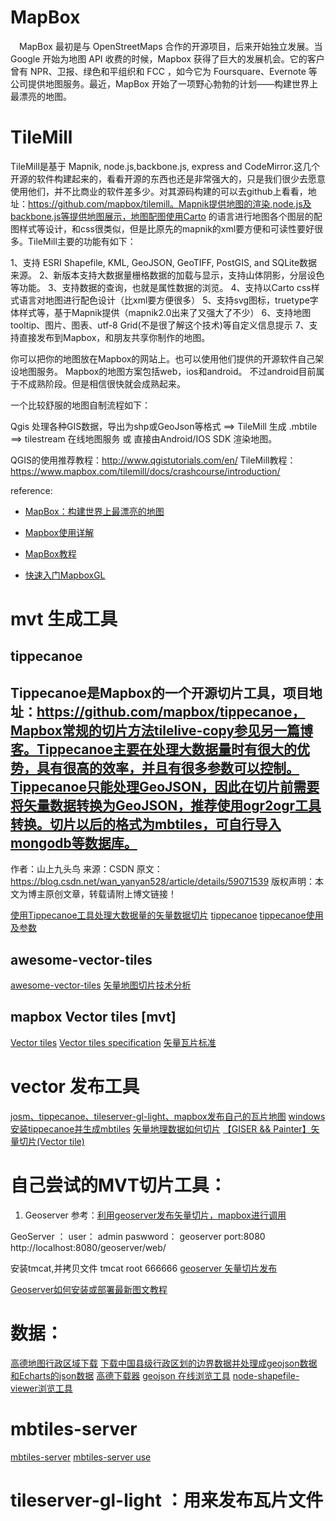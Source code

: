 
# MapBox

　MapBox 最初是与 OpenStreetMaps 合作的开源项目，后来开始独立发展。当 Google 开始为地图 API 收费的时候，Mapbox 获得了巨大的发展机会。它的客户曾有 NPR、卫报、绿色和平组织和 FCC ，如今它为 Foursquare、Evernote 等公司提供地图服务。最近，MapBox 开始了一项野心勃勃的计划——构建世界上最漂亮的地图。

# TileMill
TileMill是基于 Mapnik, node.js,backbone.js, express and CodeMirror.这几个开源的软件构建起来的，看看开源的东西也还是非常强大的，只是我们很少去愿意使用他们，并不比商业的软件差多少。对其源码构建的可以去github上看看，地址：https://github.com/mapbox/tilemill。Mapnik提供地图的渲染,node.js及backbone.js等提供地图展示，地图配图使用Carto 的语言进行地图各个图层的配图样式等设计，和css很类似，但是比原先的mapnik的xml要方便和可读性要好很多。TileMill主要的功能有如下：

1、支持 ESRI Shapefile, KML, GeoJSON, GeoTIFF, PostGIS, and SQLite数据来源。
2、新版本支持大数据量栅格数据的加载与显示，支持山体阴影，分层设色等功能。
3、支持数据的查询，也就是属性数据的浏览。
4、支持以Carto css样式语言对地图进行配色设计（比xml要方便很多）
5、支持svg图标，truetype字体样式等，基于Mapnik提供（mapnik2.0出来了又强大了不少）
6、支持地图tooltip、图片、图表、utf-8 Grid(不是很了解这个技术)等自定义信息提示
7、支持直接发布到Mapbox，和朋友共享你制作的地图。


你可以把你的地图放在Mapbox的网站上。也可以使用他们提供的开源软件自己架设地图服务。
Mapbox的地图方案包括web，ios和android。 不过android目前属于不成熟阶段。但是相信很快就会成熟起来。

一个比较舒服的地图自制流程如下：

Qgis 处理各种GIS数据，导出为shp或GeoJson等格式 ==> TileMill 生成 .mbtile ==> tilestream 在线地图服务 或 直接由Android/IOS SDK 渲染地图。

QGIS的使用推荐教程：http://www.qgistutorials.com/en/
TileMill教程：https://www.mapbox.com/tilemill/docs/crashcourse/introduction/

reference:
- [MapBox：构建世界上最漂亮的地图 ](http://blog.sina.com.cn/s/blog_663d9a1f0101fb0g.html)

- [Mapbox使用详解](https://www.cnblogs.com/cg919/archive/2018/07/19/9336020.html)
- [MapBox教程](https://blog.csdn.net/jwdstef/article/details/38760111)
- [快速入门MapboxGL](https://blog.csdn.net/supermapsupport/article/details/78343391)

# mvt 生成工具
## tippecanoe 
Tippecanoe是Mapbox的一个开源切片工具，项目地址：https://github.com/mapbox/tippecanoe，Mapbox常规的切片方法tilelive-copy参见另一篇博客。Tippecanoe主要在处理大数据量时有很大的优势，具有很高的效率，并且有很多参数可以控制。Tippecanoe只能处理GeoJSON，因此在切片前需要将矢量数据转换为GeoJSON，推荐使用ogr2ogr工具转换。切片以后的格式为mbtiles，可自行导入mongodb等数据库。
--------------------- 
作者：山上九头鸟 
来源：CSDN 
原文：https://blog.csdn.net/wan_yanyan528/article/details/59071539 
版权声明：本文为博主原创文章，转载请附上博文链接！

[使用Tippecanoe工具处理大数据量的矢量数据切片](https://blog.csdn.net/wan_yanyan528/article/details/59071539?utm_source=blogxgwz2)
[tippecanoe](https://github.com/mapbox/tippecanoe)
[tippecanoe使用及参数](https://blog.csdn.net/wan_yanyan528/article/details/70226123)

## awesome-vector-tiles
  [awesome-vector-tiles](https://github.com/mapbox/awesome-vector-tiles)
 [矢量地图切片技术分析](http://qiancy.com/2016/12/10/vector-tiles/)

## mapbox Vector tiles [mvt]

[Vector tiles](https://docs.mapbox.com/vector-tiles/reference/)
[Vector tiles specification](https://docs.mapbox.com/vector-tiles/specification/)
[矢量瓦片标准](https://github.com/jingsam/vector-tile-spec/blob/master/2.1/README_zh.md)

# vector 发布工具

[josm、tippecanoe、tileserver-gl-light、mapbox发布自己的瓦片地图](https://blog.csdn.net/qq_26540693/article/details/86491049)
[windows安装tippecanoe并生成mbtiles](https://blog.csdn.net/weixin_42655593/article/details/87603044)
[矢量地理数据如何切片](https://www.zhihu.com/question/30404999)
[【GISER && Painter】矢量切片(Vector tile)](https://www.cnblogs.com/escage/p/6387529.html)





# 自己尝试的MVT切片工具：
1. Geoserver  参考：[利用geoserver发布矢量切片，mapbox进行调用](https://blog.csdn.net/qq_24622397/article/details/78411587)

  GeoServer ：
  user： admin
  paswword： geoserver
  port:8080
http://localhost:8080/geoserver/web/

安装tmcat,并拷贝文件
  tmcat 
  root 666666
[geoserver 矢量切片发布](https://www.jianshu.com/p/df45b0f6455b)

[Geoserver如何安装或部署最新图文教程](http://sh.qihoo.com/pc/9ade76f64d13f3a47?cota=4&tj_url=xz&sign=360_e39369d1&refer_scene=so_1)


# 数据：
[高德地图行政区域下载](https://giser.xyz/2018/04/25/20180425-GetDistrictByAMap/)
[下载中国县级行政区划的边界数据并处理成geojson数据和Echarts的json数据](https://github.com/xioix2011/GeoJSON-for-ECharts)
[高德下载器](https://giser.xyz/demo/03-Dist-AMap/index.html)
[geojson 在线浏览工具](http://geojson.io)
[node-shapefile-viewer浏览工具](https://github.com/ginkgoch/node-shapefile-viewer/releases)

# mbtiles-server 
[mbtiles-server](https://github.com/chelm/mbtiles-server)
[mbtiles-server use](https://www.npmjs.com/package/mbtiles-server)


# tileserver-gl-light ：用来发布瓦片文件


